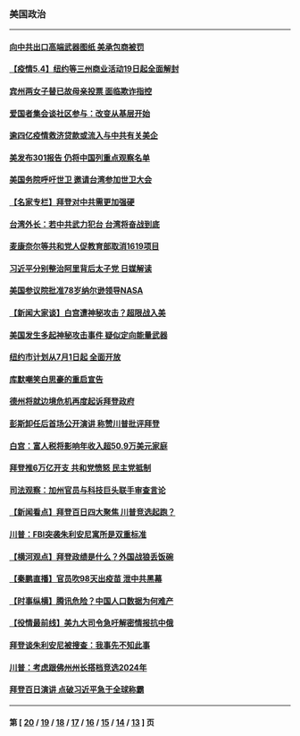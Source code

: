 ### 美国政治
---
#### [向中共出口高端武器图纸 美承包商被罚](../../pages/ncid1078159/n12924095.md) 
#### [【疫情5.4】纽约等三州商业活动19日起全面解封](../../pages/ncid1078159/n12923481.md) 
#### [宾州两女子替已故母亲投票 面临欺诈指控](../../pages/ncid1078159/n12923237.md) 
#### [爱国者集会谈社区参与：改变从基层开始](../../pages/ncid1078159/n12923177.md) 
#### [逾四亿疫情救济贷款或流入与中共有关美企](../../pages/ncid1078159/n12922927.md) 
#### [美发布301报告 仍将中国列重点观察名单](../../pages/ncid1078159/n12917032.md) 
#### [美国务院呼吁世卫 邀请台湾参加世卫大会](../../pages/ncid1078159/n12916753.md) 
#### [【名家专栏】拜登对中共需更加强硬](../../pages/ncid1078159/n12916829.md) 
#### [台湾外长：若中共武力犯台 台湾将奋战到底](../../pages/ncid1078159/n12916873.md) 
#### [麦康奈尔等共和党人促教育部取消1619项目](../../pages/ncid1078159/n12916798.md) 
#### [习近平分别整治阿里背后太子党 日媒解读](../../pages/ncid1078159/n12916581.md) 
#### [美国参议院批准78岁纳尔逊领导NASA](../../pages/ncid1078159/n12916447.md) 
#### [【新闻大家谈】白宫遭神秘攻击？超限战入美](../../pages/ncid1078159/n12916251.md) 
#### [美国发生多起神秘攻击事件 疑似定向能量武器](../../pages/ncid1078159/n12915800.md) 
#### [纽约市计划从7月1日起 全面开放](../../pages/ncid1078159/n12915420.md) 
#### [库默嘲笑白思豪的重启宣告](../../pages/ncid1078159/n12915369.md) 
#### [德州将就边境危机再度起诉拜登政府](../../pages/ncid1078159/n12915301.md) 
#### [彭斯卸任后首场公开演讲 称赞川普批评拜登](../../pages/ncid1078159/n12915267.md) 
#### [白宫：富人税将影响年收入超50.9万美元家庭](../../pages/ncid1078159/n12915034.md) 
#### [拜登推6万亿开支 共和党愤怒 民主党抵制](../../pages/ncid1078159/n12915013.md) 
#### [司法观察：加州官员与科技巨头联手审查言论](../../pages/ncid1078159/n12915117.md) 
#### [【新闻看点】拜登百日四大聚焦 川普竞选起跑？](../../pages/ncid1078159/n12914737.md) 
#### [川普：FBI突袭朱利安尼寓所是双重标准](../../pages/ncid1078159/n12914852.md) 
#### [【横河观点】拜登政绩是什么？外国战狼丢饭碗](../../pages/ncid1078159/n12914809.md) 
#### [【秦鹏直播】官员吹98天出疫苗 泄中共黑幕](../../pages/ncid1078159/n12914785.md) 
#### [【时事纵横】腾讯危险？中国人口数据为何难产](../../pages/ncid1078159/n12914766.md) 
#### [【役情最前线】美九大司令急吁解密情报抗中俄](../../pages/ncid1078159/n12914501.md) 
#### [拜登谈朱利安尼被搜查：我事先不知此事](../../pages/ncid1078159/n12914485.md) 
#### [川普：考虑跟佛州州长搭档竞选2024年](../../pages/ncid1078159/n12914435.md) 
#### [拜登百日演讲 点破习近平急于全球称霸](../../pages/ncid1078159/n12914307.md) 

---
#### 第 [ [20](./20.md) / [19](./19.md) / [18](./18.md) / [17](./17.md) / [16](./16.md) / [15](./15.md) / [14](./14.md) / [13](./13.md) ] 页

